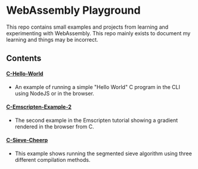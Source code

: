 # WebAssembly Playground
This repo contains small examples and projects from learning and experimenting with WebAssembly. This repo mainly exists to document my learning and things may be incorrect.

## Contents
####  [C-Hello-World](/c-hello-world)
* An example of running a simple "Hello World" C program in the CLI using NodeJS or in the browser.
####  [C-Emscripten-Example-2](/c-emscripten-example-2)
* The second example in the Emscripten tutorial showing a gradient rendered in the browser from C.
#### [C-Sieve-Cheerp](/c-sieve-cheerp)
* This example shows running the segmented sieve algorithm using three different compilation methods.

